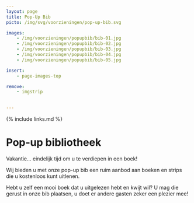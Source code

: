 ```yaml
---
layout: page
title: Pop-Up Bib
picto: /img/svg/voorzieningen/pop-up-bib.svg

images:
    - /img/voorzieningen/popupbib/bib-01.jpg
    - /img/voorzieningen/popupbib/bib-02.jpg
    - /img/voorzieningen/popupbib/bib-03.jpg
    - /img/voorzieningen/popupbib/bib-04.jpg
    - /img/voorzieningen/popupbib/bib-05.jpg

insert:
    - page-images-top

remove:
    - imgstrip
    

---
```

{% include links.md %}

# Pop-up bibliotheek

Vakantie... eindelijk tijd om u te verdiepen in een boek! 

Wij bieden u met onze pop-up bib een ruim aanbod aan boeken en strips die u kostenloos kunt uitlenen.

Hebt u zelf een mooi boek dat u uitgelezen hebt en kwijt wil? U mag die gerust in onze bib plaatsen, u doet er andere gasten zeker een plezier mee!

